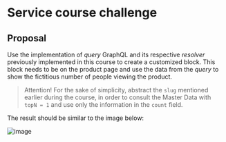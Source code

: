 # Service course challenge

## Proposal
Use the implementation of *query* GraphQL and its respective *resolver* previously implemented in this course to create a customized block. This block needs to be on the product page and use the data from the *query* to show the fictitious number of people viewing the product.

> Attention! For the sake of simplicity, abstract the `slug` mentioned earlier during the course, in order to consult the Master Data with` topN = 1` and use only the information in the `count` field.

The result should be similar to the image below:

![image](https://user-images.githubusercontent.com/19495917/92961196-3e197d00-f445-11ea-82a6-f286fee2ee8e.png)